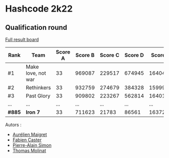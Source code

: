 # Hashcode 2k22

## Qualification round

[Full result board](https://codingcompetitions.withgoogle.com/hashcode/round/00000000008caae7) 

| Rank | Team | Score A | Score B | Score C | Score D | Score E | Score F | Total |
|--|--|--|--|--|--|--|--|--|
| #1 | Make love, not war | 33 | 969087 | 229517 | 674945 | 1640454 | 706200 | 4220236 |
| #2 | Rethinkers         | 33 | 932759 | 274679 | 384328 | 1599952 | 904867 | 4096618 |
| #3 | Past Glory         | 33 | 909802 | 223267 | 562814 | 1640172 | 756170 | 4092258 |
| ... | ...               |... | ...    |...     | ...    |...      | ...    | ...     |
| **#885** | **Iron 7**   | 33 | 711623 | 21783   | 86561 | 1637258 | 76321  | 2533579 |

Autors :
 - [Aurélien Maigret](https://github.com/Dewep)
 - [Fabien Caster](https://github.com/vaga)
 - [Pierre-Alain Simon](https://github.com/3ffusi0on)
 - [Thomas Molinat](https://github.com/argjolan)
